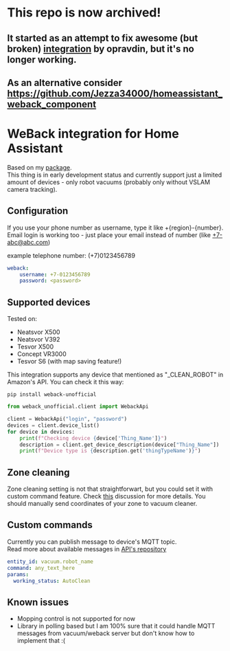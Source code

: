 # This repo is now archived!
## It started as an attempt to fix awesome (but broken) [integration](https://github.com/opravdin/weback-unofficial) by opravdin, but it's no longer working.
## As an alternative consider https://github.com/Jezza34000/homeassistant_weback_component

# WeBack integration for Home Assistant
Based on my [package](https://github.com/opravdin/weback-unofficial).  
This thing is in early development status and currently support just a limited amount of devices - only robot vacuums (probably only without VSLAM camera tracking).

## Configuration
If you use your phone number as username, type it like +{region}-{number}. Email login is working too - just place your email instead of number (like +7-abc@abc.com)

example telephone number: (+7)0123456789
```yaml
weback:
    username: +7-0123456789
    password: <password>
```

## Supported devices
Tested on:
* Neatsvor X500
* Neatsvor V392
* Tesvor X500
* Concept VR3000  
* Tesvor S6 (with map saving feature!)

This integration supports any device that mentioned as "_CLEAN_ROBOT" in Amazon's API. You can check it this way:  
```
pip install weback-unofficial
```
```python
from weback_unofficial.client import WebackApi

client = WebackApi("login", "password")
devices = client.device_list()
for device in devices:
    print(f"Checking device {device['Thing_Name']}")
    description = client.get_device_description(device["Thing_Name"])
    print(f"Device type is {description.get('thingTypeName')}")
```
## Zone cleaning
Zone cleaning setting is not that straightforwart, but you could set it with custom command feature. Check [this](https://github.com/opravdin/weback-unofficial/issues/7) discussion for more details.
You should manually send coordinates of your zone to vacuum cleaner. 

## Custom commands
Currently you can publish message to device's MQTT topic.  
Read more about available messages in [API's repository](https://github.com/opravdin/weback-unofficial)
```yaml
entity_id: vacuum.robot_name
command: any_text_here
params:
  working_status: AutoClean
```

## Known issues
* Mopping control is not supported for now
* Library in polling based but I am 100% sure that it could handle MQTT messages from vacuum/weback server but don't know how to implement that :(
